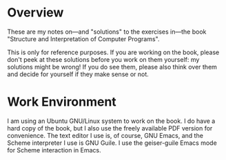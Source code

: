 # Overview

These are my notes on&mdash;and "solutions" to the exercises in&mdash;the book
"Structure and Interpretation of Computer Programs".

This is only for reference purposes.  If you are working on the book, please
don't peek at these solutions before you work on them yourself: my solutions
might be wrong!  If you do see them, please also think over them and decide for
yourself if they make sense or not.

# Work Environment

I am using an Ubuntu GNU/Linux system to work on the book.  I do have a hard
copy of the book, but I also use the freely available PDF version for
convenience.  The text editor I use is, of course, GNU Emacs, and the Scheme
interpreter I use is GNU Guile.  I use the geiser-guile Emacs mode for Scheme
interaction in Emacs.
